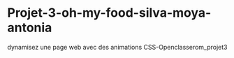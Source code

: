 # Projet-3-oh-my-food-silva-moya-antonia
dynamisez une page web avec des animations CSS-Openclasserom_projet3
